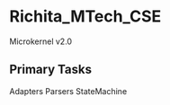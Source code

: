 # Richita_MTech_CSE

Microkernel v2.0

Primary Tasks
-----------------
Adapters
Parsers
StateMachine